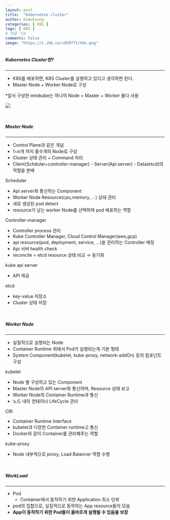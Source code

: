 ```yaml
---
layout: post
title:  "Kubernetes cluster"
author: Kimuksung
categories: [ K8S ]
tags: [ K8S ]
# 댓글 기능
comments: False
image: "https://i.ibb.co/c8SRf7t/k8s.png"
---
```


##### Kubernetes Cluster란?
---
- K8S를 배포하면, K8S Cluster를 실행하고 있다고 생각하면 된다.
- Master Node + Worker Node로 구성

*앞서 구성한 minikube는 하나의 Node = Master + Worker 둘다 사용 

![](https://i.ibb.co/ZcTNhgr/k8s-master-slave.png)

<br>

##### Master Node
---
- Control Plane과 같은 개념
- 1~n개 까지 홀수개의 Node로 구성
- Cluster 상태 관리 + Command 처리
- Client(Schduler+controller-manager) - Server(Api server) - Data(etcd)의 역할을 분배

Scheduler  
- Api server와 통신하는 Component
- Worker Node Resource(cpu,memory, .. ) 상태 관리
- 새로 생성된 pod detect
- resource가 남는 worker Node를 선택하여 pod 배포하는 역할

Controller-manager
- Controller process 관리
- Kube Controller Manager, Cloud Control Manager(aws,gcp)
- api resource(pod, deployment, service, .. )을 관리하는 Controller 배정
- Api 서버 health check
- reconcile = etcd resource 상태 비교 → 동기화

kube api server
- API 제공

etcd
- key-value 저장소
- Cluster 상태 저장

<br>

##### Worker Node
---
- 실질적으로 실행되는 Node
- Container Runtime 위에서 Pod가 실행되는게 기본 형태
- System Component(kubelet, kube-proxy, network-addOn) 등의 컴포넌트 구성

kubelet
- Node 별 구성하고 있는 Component
- Master Node의 API server와 통신하며, Resource 상태 보고
- Worker Node의 Container Runtime과 통신
- 노드 내의 컨테이너 LifeCycle 관리

CRI
- Container Runtime Interface
- kubelet과 다양한 Container runtime고 통신
- Docker와 같이 Container를 관리해주는 역할

kube-proxy
- Node 내부적으로 proxy, Load Balancer 역할 수행

<br>

##### WorkLoad
---
- Pod
    - Container에서 동작하기 위한 Application 최소 단위
- pod의 집합으로, 실질적으로 동작하는 App resource들의 모음
- **App이 동작하기 위한 Pod들이 올바르게 실행될 수 있음을 보장**